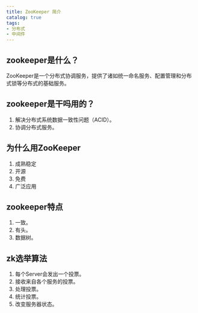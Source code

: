 ```yaml
---
title: ZooKeeper 简介
catalog: true
tags:
- 分布式
- 中间件
---
```

## zookeeper是什么？

ZooKeeper是一个分布式协调服务，提供了诸如统一命名服务、配置管理和分布式锁等分布式的基础服务。

## zookeeper是干吗用的？

1. 解决分布式系统数据一致性问题（ACID）。
2. 协调分布式服务。

## 为什么用ZooKeeper

1. 成熟稳定
2. 开源
3. 免费
4. 广泛应用

## zookeeper特点

1. 一致。
2. 有头。
3. 数据树。

## zk选举算法

1. 每个Server会发出一个投票。
2. 接收来自各个服务的投票。
3. 处理投票。
4. 统计投票。
5. 改变服务器状态。